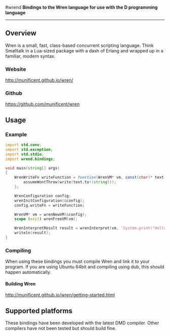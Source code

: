 #wrend
**Bindings to the Wren language for use with the D programming language**

---

## Overview
Wren is a small, fast, class-based concurrent scripting language. Think 
Smalltalk in a Lua-sized package with a dash of Erlang and wrapped up in a 
familiar, modern syntax.

### Website
http://munificent.github.io/wren/

### Github
https://github.com/munificent/wren

## Usage

### Example
```d
import std.conv;
import std.exception;
import std.stdio;
import wrend.bindings;

void main(string[] args)
{
	WrenWriteFn writeFunction = function(WrenVM* vm, const(char)* text) {
		assumeWontThrow(write(text.to!(string)));
	};

	WrenConfiguration config;
	wrenInitConfiguration(&config);
	config.writeFn = writeFunction;

	WrenVM* vm = wrenNewVM(&config);
	scope (exit) wrenFreeVM(vm);

	WrenInterpretResult result = wrenInterpret(vm, `System.print("Hello, world!")`);
	writeln(result);
}
```

### Compiling
When using these bindings you must compile Wren and link it to your program. If 
you are using Ubuntu 64bit and compiling using dub, this should happen 
automatically.

#### Building Wren
http://munificent.github.io/wren/getting-started.html

## Supported platforms
These bindings have been developed with the latest DMD compiler. Other 
compilers have not been tested but should build fine.
